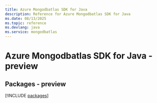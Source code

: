 ```yaml
---
title: Azure Mongodbatlas SDK for Java
description: Reference for Azure Mongodbatlas SDK for Java
ms.date: 08/13/2025
ms.topic: reference
ms.devlang: java
ms.service: mongodbatlas
---
```

# Azure Mongodbatlas SDK for Java - preview
## Packages - preview
[!INCLUDE [packages](mongodbatlas-index.md)]